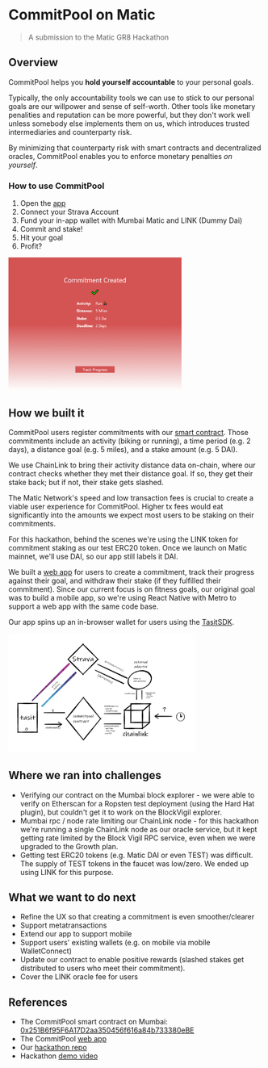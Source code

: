 # CommitPool on Matic

> A submission to the Matic GR8 Hackathon

## Overview

CommitPool helps you **hold yourself accountable** to your personal goals.

Typically, the only accountability tools we can use to stick to our personal goals are our willpower and sense of self-worth. Other tools like monetary penalities and reputation can be more powerful, but they don't work well unless somebody else implements them on us, which introduces trusted intermediaries and counterparty risk.

By minimizing that counterparty risk with smart contracts and decentralized oracles, CommitPool enables you to enforce monetary penalties _on yourself_.

### How to use CommitPool

1. Open the [app](https://festive-shannon-3a302b.netlify.app/)
2. Connect your Strava Account
3. Fund your in-app wallet with Mumbai Matic and LINK (Dummy Dai)
4. Commit and stake!
5. Hit your goal
6. Profit?

<img src="app_screenshot.png" alt="app screenshot" width="343.33" height="263.33">

## How we built it

CommitPool users register commitments with our [smart contract](./commitpool-contract-singleplayer). Those commitments include an activity (biking or running), a time period (e.g. 2 days), a distance goal (e.g. 5 miles), and a stake amount (e.g. 5 DAI).

We use ChainLink to bring their activity distance data on-chain, where our contract checks whether they met their distance goal. If so, they get their stake back; but if not, their stake gets slashed.

The Matic Network's speed and low transaction fees is crucial to create a viable user experience for CommitPool. Higher tx fees would eat significantly into the amounts we expect most users to be staking on their commitments.

For this hackathon, behind the scenes we're using the LINK token for commitment staking as our test ERC20 token. Once we launch on Matic mainnet, we'll use DAI, so our app still labels it DAI.

We built a [web app](./CommitPoolApp) for users to create a commitment, track their progress against their goal, and withdraw their stake (if they fulfilled their commitment). Since our current focus is on fitness goals, our original goal was to build a mobile app, so we're using React Native with Metro to support a web app with the same code base.

Our app spins up an in-browser wallet for users using the [TasitSDK](https://github.com/tasitlabs/tasit-sdk).

<img src="./commitpool-contract-singleplayer/documentation/architecture.png" alt="architecture" width="370" height="236.66">

## Where we ran into challenges

-   Verifying our contract on the Mumbai block explorer - we were able to verify on Etherscan for a Ropsten test deployment (using the Hard Hat plugin), but couldn't get it to work on the BlockVigil explorer.
-   Mumbai rpc / node rate limiting our ChainLink node - for this hackathon we're running a single ChainLink node as our oracle service, but it kept getting rate limited by the Block Vigil RPC service, even when we were upgraded to the Growth plan.
-   Getting test ERC20 tokens (e.g. Matic DAI or even TEST) was difficult. The supply of TEST tokens in the faucet was low/zero. We ended up using LINK for this purpose.

## What we want to do next

-   Refine the UX so that creating a commitment is even smoother/clearer
-   Support metatransactions
-   Extend our app to support mobile
-   Support users' existing wallets (e.g. on mobile via mobile WalletConnect)
-   Update our contract to enable positive rewards (slashed stakes get distributed to users who meet their commitment).
-   Cover the LINK oracle fee for users

## References

-   The CommitPool smart contract on Mumbai: [0x251B6f95F6A17D2aa350456f616a84b733380eBE](https://explorer-mumbai.maticvigil.com/address/0x251B6f95F6A17D2aa350456f616a84b733380eBE/transactions)
-   The CommitPool [web app](https://festive-shannon-3a302b.netlify.app/)
-   Our [hackathon repo](https://github.com/CommitPool/CommitPoolMatic)
-   Hackathon [demo video](https://youtu.be/PAQ8dHWHwjQ)
